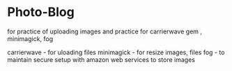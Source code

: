
# Photo-Blog
for practice of uploading images and practice for carrierwave gem , minimagick, fog

carrierwave - for uloading files
minimagick - for resize images, files
fog - to maintain secure setup with amazon web services to store images